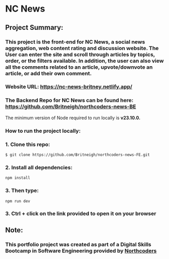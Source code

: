 # NC News

## Project Summary:
### This project is the front-end for NC News, a social news aggregation, web content rating and discussion website. The User can enter the site and scroll through articles by topics, order, or the filters available. In addition, the user can also view all the comments related to an article, upvote/downvote an article, or add their own comment.

### Website URL: https://nc-news-britney.netlify.app/
### The Backend Repo for NC News can be found here: https://github.com/Britneigh/northcoders-news-BE

The minimum version of Node required to run locally is **v23.10.0.**
### How to run the project locally:
### 1. Clone this repo:
```$ git clone https://github.com/Britneigh/northcoders-news-FE.git```
### 2. Install all dependencies:
```npm install```
### 3. Then type:
```npm run dev```
### 3. Ctrl + click on the link provided to open it on your browser

## Note:
### This portfolio project was created as part of a Digital Skills Bootcamp in Software Engineering provided by [Northcoders](https://northcoders.com/)

